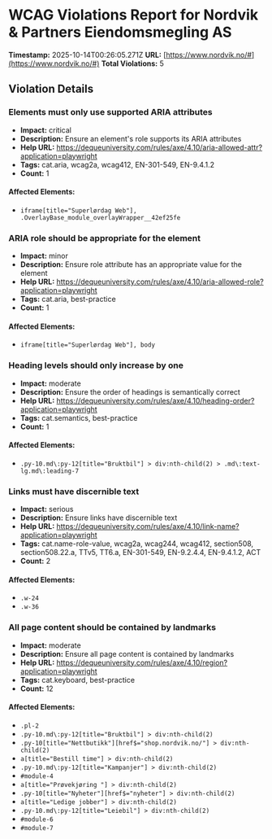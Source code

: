 # WCAG Violations Report for Nordvik & Partners Eiendomsmegling AS

**Timestamp:** 2025-10-14T00:26:05.271Z
**URL:** [https://www.nordvik.no/#](https://www.nordvik.no/#)
**Total Violations:** 5

## Violation Details

### Elements must only use supported ARIA attributes

- **Impact:** critical
- **Description:** Ensure an element's role supports its ARIA attributes
- **Help URL:** https://dequeuniversity.com/rules/axe/4.10/aria-allowed-attr?application=playwright
- **Tags:** cat.aria, wcag2a, wcag412, EN-301-549, EN-9.4.1.2
- **Count:** 1

#### Affected Elements:

- `iframe[title="Superlørdag Web"], .OverlayBase_module_overlayWrapper__42ef25fe`

### ARIA role should be appropriate for the element

- **Impact:** minor
- **Description:** Ensure role attribute has an appropriate value for the element
- **Help URL:** https://dequeuniversity.com/rules/axe/4.10/aria-allowed-role?application=playwright
- **Tags:** cat.aria, best-practice
- **Count:** 1

#### Affected Elements:

- `iframe[title="Superlørdag Web"], body`

### Heading levels should only increase by one

- **Impact:** moderate
- **Description:** Ensure the order of headings is semantically correct
- **Help URL:** https://dequeuniversity.com/rules/axe/4.10/heading-order?application=playwright
- **Tags:** cat.semantics, best-practice
- **Count:** 1

#### Affected Elements:

- `.py-10.md\:py-12[title="Bruktbil"] > div:nth-child(2) > .md\:text-lg.md\:leading-7`

### Links must have discernible text

- **Impact:** serious
- **Description:** Ensure links have discernible text
- **Help URL:** https://dequeuniversity.com/rules/axe/4.10/link-name?application=playwright
- **Tags:** cat.name-role-value, wcag2a, wcag244, wcag412, section508, section508.22.a, TTv5, TT6.a, EN-301-549, EN-9.2.4.4, EN-9.4.1.2, ACT
- **Count:** 2

#### Affected Elements:

- `.w-24`
- `.w-36`

### All page content should be contained by landmarks

- **Impact:** moderate
- **Description:** Ensure all page content is contained by landmarks
- **Help URL:** https://dequeuniversity.com/rules/axe/4.10/region?application=playwright
- **Tags:** cat.keyboard, best-practice
- **Count:** 12

#### Affected Elements:

- `.pl-2`
- `.py-10.md\:py-12[title="Bruktbil"] > div:nth-child(2)`
- `.py-10[title="Nettbutikk"][href$="shop.nordvik.no/"] > div:nth-child(2)`
- `a[title="Bestill time"] > div:nth-child(2)`
- `.py-10.md\:py-12[title="Kampanjer"] > div:nth-child(2)`
- `#module-4`
- `a[title="Prøvekjøring "] > div:nth-child(2)`
- `.py-10[title="Nyheter"][href$="nyheter"] > div:nth-child(2)`
- `a[title="Ledige jobber"] > div:nth-child(2)`
- `.py-10.md\:py-12[title="Leiebil"] > div:nth-child(2)`
- `#module-6`
- `#module-7`
